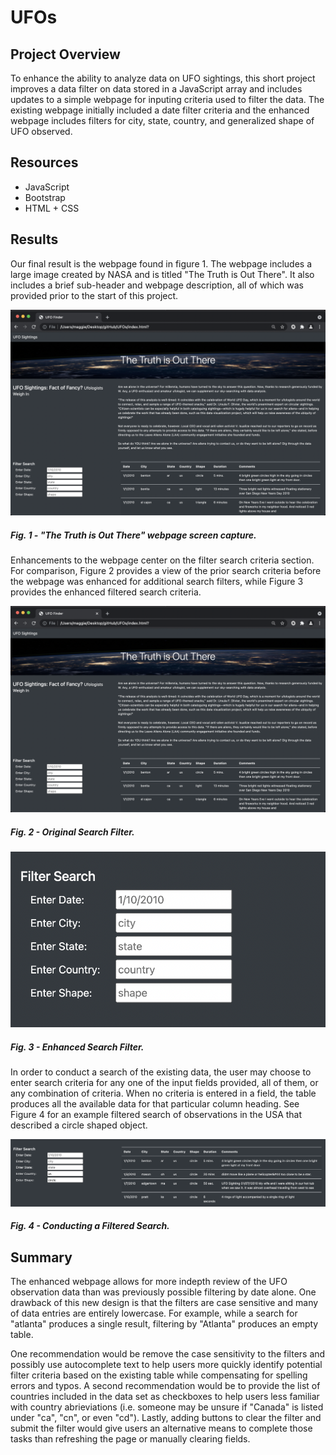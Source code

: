 # UFOs


## Project Overview
To enhance the ability to analyze data on UFO sightings, this short project improves a data filter on data stored in a JavaScript array and includes updates to a simple webpage for inputing criteria used to filter the data. The existing webpage initially included a date filter criteria and the enhanced webpage includes filters for city, state, country, and generalized shape of UFO observed. 

## Resources
- JavaScript
- Bootstrap
- HTML + CSS

## Results
Our final result is the webpage found in figure 1. The webpage includes a large image created by NASA and is titled "The Truth is Out There". It also includes a brief sub-header and webpage description, all of which was provided prior to the start of this project. 

![Image of "The Truth is Out There" webpage](https://github.com/ozloty06/UFOs/blob/main/static/images/webpage.png)
##### Fig. 1 - "The Truth is Out There" webpage screen capture.

Enhancements to the webpage center on the filter search criteria section. For comparison, Figure 2 provides a view of the prior search criteria before the webpage was enhanced for additional search filters, while Figure 3 provides the enhanced filtered search criteria.

![Image of original search filter](https://github.com/ozloty06/UFOs/blob/main/static/images/webpage.png)
##### Fig. 2 - Original Search Filter.

![Image of original search filter](https://github.com/ozloty06/UFOs/blob/main/static/images/criteria.png)
##### Fig. 3 - Enhanced Search Filter.

In order to conduct a search of the existing data, the user may choose to enter search criteria for any one of the input fields provided, all of them, or any combination of criteria. When no criteria is entered in a field, the table produces all the available data for that particular column heading. See Figure 4 for an example filtered search of observations in the USA that described a circle shaped object.

![Image of a filtered search](https://github.com/ozloty06/UFOs/blob/main/static/images/filtering.png)
##### Fig. 4 - Conducting a Filtered Search.


## Summary

The enhanced webpage allows for more indepth review of the UFO observation data than was previously possible filtering by date alone. One drawback of this new design is that the filters are case sensitive and many of data entries are entirely lowercase. For example, while a search for "atlanta" produces a single result, filtering by "Atlanta" produces an empty table. 

One recommendation would be remove the case sensitivity to the filters and possibly use autocomplete text to help users more quickly identify potential filter criteria based on the existing table while compensating for spelling errors and typos. A second recommendation would be to provide the list of countries included in the data set as checkboxes to help users less familiar with country abrieviations (i.e. someone may be unsure if "Canada" is listed under "ca", "cn", or even "cd"). Lastly, adding buttons to clear the filter and submit the filter would give users an alternative means to complete those tasks than refreshing the page or manually clearing fields. 
